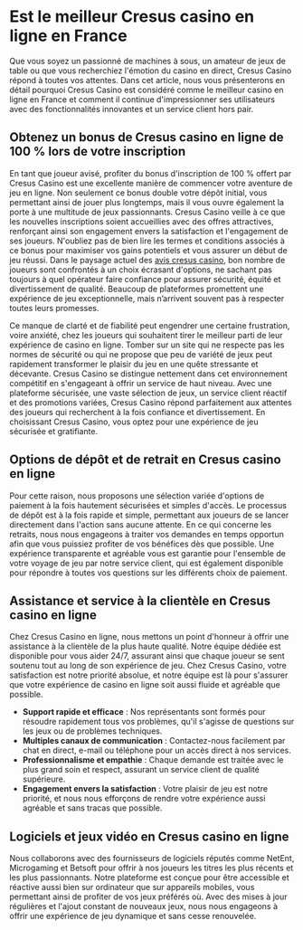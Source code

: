 <h1>Est le meilleur Cresus casino en ligne en France</h1>
<p>Que vous soyez un passionn&eacute; de machines &agrave; sous, un amateur de jeux de table ou que vous recherchiez l'&eacute;motion du casino en direct, Cresus Casino r&eacute;pond &agrave; toutes vos attentes. Dans cet article, nous vous pr&eacute;senterons en d&eacute;tail pourquoi Cresus Casino est consid&eacute;r&eacute; comme le meilleur casino en ligne en France et comment il continue d'impressionner ses utilisateurs avec des fonctionnalit&eacute;s innovantes et un service client hors pair.</p>
<h2>Obtenez un bonus de Cresus casino en ligne de 100 % lors de votre inscription</h2>
<p>En tant que joueur avis&eacute;, profiter du bonus d'inscription de 100 % offert par Cresus Casino est une excellente mani&egrave;re de commencer votre aventure de jeu en ligne. Non seulement ce bonus double votre d&eacute;p&ocirc;t initial, vous permettant ainsi de jouer plus longtemps, mais il vous ouvre &eacute;galement la porte &agrave; une multitude de jeux passionnants. Cresus Casino veille &agrave; ce que les nouvelles inscriptions soient accueillies avec des offres attractives, renfor&ccedil;ant ainsi son engagement envers la satisfaction et l'engagement de ses joueurs. N'oubliez pas de bien lire les termes et conditions associ&eacute;s &agrave; ce bonus pour maximiser vos gains potentiels et vous assurer un d&eacute;but de jeu r&eacute;ussi.&nbsp;Dans le paysage actuel des <a href="https://cresuscasinofrance.com/">avis cresus casino</a>, bon nombre de joueurs sont confront&eacute;s &agrave; un choix &eacute;crasant d'options, ne sachant pas toujours &agrave; quel op&eacute;rateur faire confiance pour assurer s&eacute;curit&eacute;, &eacute;quit&eacute; et divertissement de qualit&eacute;. Beaucoup de plateformes promettent une exp&eacute;rience de jeu exceptionnelle, mais n&rsquo;arrivent souvent pas &agrave; respecter toutes leurs promesses.</p>
<p>Ce manque de clart&eacute; et de fiabilit&eacute; peut engendrer une certaine frustration, voire anxi&eacute;t&eacute;, chez les joueurs qui souhaitent tirer le meilleur parti de leur exp&eacute;rience de casino en ligne. Tomber sur un site qui ne respecte pas les normes de s&eacute;curit&eacute; ou qui ne propose que peu de vari&eacute;t&eacute; de jeux peut rapidement transformer le plaisir du jeu en une qu&ecirc;te stressante et d&eacute;cevante.&nbsp;Cresus Casino se distingue nettement dans cet environnement comp&eacute;titif en s'engageant &agrave; offrir un service de haut niveau. Avec une plateforme s&eacute;curis&eacute;e, une vaste s&eacute;lection de jeux, un service client r&eacute;actif et des promotions vari&eacute;es, Cresus Casino r&eacute;pond parfaitement aux attentes des joueurs qui recherchent &agrave; la fois confiance et divertissement. En choisissant Cresus Casino, vous optez pour une exp&eacute;rience de jeu s&eacute;curis&eacute;e et gratifiante.</p>
<h2>Options de d&eacute;p&ocirc;t et de retrait en Cresus casino en ligne</h2>
<p>Pour cette raison, nous proposons une s&eacute;lection vari&eacute;e d'options de paiement &agrave; la fois hautement s&eacute;curis&eacute;es et simples d'acc&egrave;s. Le processus de d&eacute;p&ocirc;t est &agrave; la fois rapide et simple, permettant aux joueurs de se lancer directement dans l'action sans aucune attente. En ce qui concerne les retraits, nous nous engageons &agrave; traiter vos demandes en temps opportun afin que vous puissiez profiter de vos b&eacute;n&eacute;fices d&egrave;s que possible. Une exp&eacute;rience transparente et agr&eacute;able vous est garantie pour l'ensemble de votre voyage de jeu par notre service client, qui est &eacute;galement disponible pour r&eacute;pondre &agrave; toutes vos questions sur les diff&eacute;rents choix de paiement.</p>
<h2>Assistance et service &agrave; la client&egrave;le en Cresus casino en ligne</h2>
<p>Chez Cresus Casino en ligne, nous mettons un point d'honneur &agrave; offrir une assistance &agrave; la client&egrave;le de la plus haute qualit&eacute;. Notre &eacute;quipe d&eacute;di&eacute;e est disponible pour vous aider 24/7, assurant ainsi que chaque joueur se sent soutenu tout au long de son exp&eacute;rience de jeu. Chez Cresus Casino, votre satisfaction est notre priorit&eacute; absolue, et notre &eacute;quipe est l&agrave; pour s'assurer que votre exp&eacute;rience de casino en ligne soit aussi fluide et agr&eacute;able que possible.</p>
<ul>
<li><strong><strong>Support rapide et efficace</strong></strong> : Nos repr&eacute;sentants sont form&eacute;s pour r&eacute;soudre rapidement tous vos probl&egrave;mes, qu'il s'agisse de questions sur les jeux ou de probl&egrave;mes techniques.</li>
<li><strong><strong>Multiples canaux de communication</strong></strong> : Contactez-nous facilement par chat en direct, e-mail ou t&eacute;l&eacute;phone pour un acc&egrave;s direct &agrave; nos services.</li>
<li><strong><strong>Professionnalisme et empathie</strong></strong> : Chaque demande est trait&eacute;e avec le plus grand soin et respect, assurant un service client de qualit&eacute; sup&eacute;rieure.</li>
<li><strong><strong>Engagement envers la satisfaction</strong></strong> : Votre plaisir de jeu est notre priorit&eacute;, et nous nous effor&ccedil;ons de rendre votre exp&eacute;rience aussi agr&eacute;able et sans tracas que possible.</li>
</ul>
<h2>Logiciels et jeux vid&eacute;o en Cresus casino en ligne</h2>
<p>Nous collaborons avec des fournisseurs de logiciels r&eacute;put&eacute;s comme NetEnt, Microgaming et Betsoft pour offrir &agrave; nos joueurs les titres les plus r&eacute;cents et les plus passionnants. Notre plateforme est con&ccedil;ue pour &ecirc;tre accessible et r&eacute;active aussi bien sur ordinateur que sur appareils mobiles, vous permettant ainsi de profiter de vos jeux pr&eacute;f&eacute;r&eacute;s o&ugrave;. Avec des mises &agrave; jour r&eacute;guli&egrave;res et l'ajout constant de nouveaux jeux, nous nous engageons &agrave; offrir une exp&eacute;rience de jeu dynamique et sans cesse renouvel&eacute;e.</p>
